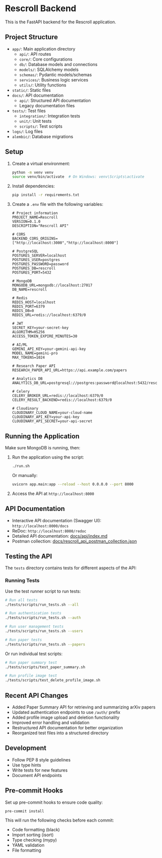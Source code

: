 # Rescroll Backend

This is the FastAPI backend for the Rescroll application.

## Project Structure

- `app/`: Main application directory
  - `api/`: API routes
  - `core/`: Core configurations
  - `db/`: Database models and connections
  - `models/`: SQLAlchemy models
  - `schemas/`: Pydantic models/schemas
  - `services/`: Business logic services
  - `utils/`: Utility functions
- `static/`: Static files
- `docs/`: API documentation
  - `api/`: Structured API documentation
  - Legacy documentation files
- `tests/`: Test files
  - `integration/`: Integration tests
  - `unit/`: Unit tests
  - `scripts/`: Test scripts
- `logs/`: Log files
- `alembic/`: Database migrations

## Setup

1. Create a virtual environment:
   ```bash
   python -m venv venv
   source venv/bin/activate  # On Windows: venv\Scripts\activate
   ```

2. Install dependencies:
   ```bash
   pip install -r requirements.txt
   ```

3. Create a `.env` file with the following variables:
   ```
   # Project information
   PROJECT_NAME=Rescroll
   VERSION=0.1.0
   DESCRIPTION="Rescroll API"
   
   # CORS
   BACKEND_CORS_ORIGINS=["http://localhost:3000","http://localhost:8000"]
   
   # PostgreSQL
   POSTGRES_SERVER=localhost
   POSTGRES_USER=postgres
   POSTGRES_PASSWORD=password
   POSTGRES_DB=rescroll
   POSTGRES_PORT=5432
   
   # MongoDB
   MONGODB_URL=mongodb://localhost:27017
   DB_NAME=rescroll
   
   # Redis
   REDIS_HOST=localhost
   REDIS_PORT=6379
   REDIS_DB=0
   REDIS_URL=redis://localhost:6379/0
   
   # JWT
   SECRET_KEY=your-secret-key
   ALGORITHM=HS256
   ACCESS_TOKEN_EXPIRE_MINUTES=30
   
   # AI/ML
   GEMINI_API_KEY=your-gemini-api-key
   MODEL_NAME=gemini-pro
   MAX_TOKENS=1024
   
   # Research Paper API
   RESEARCH_PAPER_API_URL=https://api.example.com/papers
   
   # Analytics DB
   ANALYTICS_DB_URL=postgresql://postgres:password@localhost:5432/rescroll_analytics
   
   # Celery
   CELERY_BROKER_URL=redis://localhost:6379/0
   CELERY_RESULT_BACKEND=redis://localhost:6379/0
   
   # Cloudinary
   CLOUDINARY_CLOUD_NAME=your-cloud-name
   CLOUDINARY_API_KEY=your-api-key
   CLOUDINARY_API_SECRET=your-api-secret
   ```

## Running the Application

Make sure MongoDB is running, then:

1. Run the application using the script:
   ```bash
   ./run.sh
   ```

   Or manually:
   ```bash
   uvicorn app.main:app --reload --host 0.0.0.0 --port 8000
   ```

2. Access the API at `http://localhost:8000`

## API Documentation

- Interactive API documentation (Swagger UI): `http://localhost:8000/docs`
- ReDoc: `http://localhost:8000/redoc`
- Detailed API documentation: [docs/api/index.md](docs/api/index.md)
- Postman collection: [docs/rescroll_api_postman_collection.json](docs/rescroll_api_postman_collection.json)

## Testing the API

The `tests` directory contains tests for different aspects of the API:

### Running Tests

Use the test runner script to run tests:

```bash
# Run all tests
./tests/scripts/run_tests.sh --all

# Run authentication tests
./tests/scripts/run_tests.sh --auth

# Run user management tests
./tests/scripts/run_tests.sh --users

# Run paper tests
./tests/scripts/run_tests.sh --papers
```

Or run individual test scripts:

```bash
# Run paper summary test
./tests/scripts/test_paper_summary.sh

# Run profile image test
./tests/scripts/test_delete_profile_image.sh
```

## Recent API Changes

- Added Paper Summary API for retrieving and summarizing arXiv papers
- Updated authentication endpoints to use `/auth/` prefix
- Added profile image upload and deletion functionality
- Improved error handling and validation
- Restructured API documentation for better organization
- Reorganized test files into a structured directory

## Development

- Follow PEP 8 style guidelines
- Use type hints
- Write tests for new features
- Document API endpoints

## Pre-commit Hooks

Set up pre-commit hooks to ensure code quality:

```bash
pre-commit install
```

This will run the following checks before each commit:
- Code formatting (black)
- Import sorting (isort)
- Type checking (mypy)
- YAML validation
- File formatting
